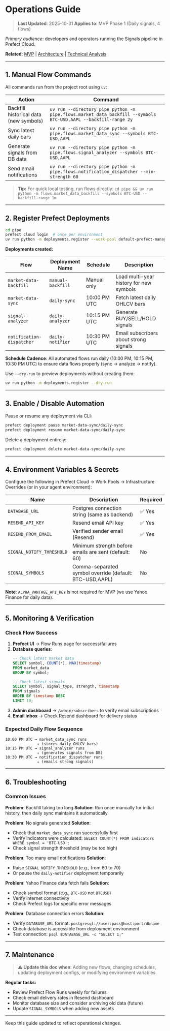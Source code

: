 # Operations Guide

> **Last Updated**: 2025-10-31
> **Applies to**: MVP Phase 1 (Daily signals, 4 flows)

_Primary audience_: developers and operators running the Signals pipeline in Prefect Cloud.

**Related**: [MVP](../MVP.md) | [Architecture](../ARCHITECTURE.md) | [Technical Analysis](TECHNICAL-ANALYSIS.md)

---

## 1. Manual Flow Commands

All commands run from the project root using `uv`:

| Action | Command |
| --- | --- |
| Backfill historical data (new symbols) | `uv run --directory pipe python -m pipe.flows.market_data_backfill --symbols BTC-USD,AAPL --backfill-range 2y` |
| Sync latest daily bars | `uv run --directory pipe python -m pipe.flows.market_data_sync --symbols BTC-USD,AAPL` |
| Generate signals from DB data | `uv run --directory pipe python -m pipe.flows.signal_analyzer --symbols BTC-USD,AAPL` |
| Send email notifications | `uv run --directory pipe python -m pipe.flows.notification_dispatcher --min-strength 60` |

> **Tip:** For quick local testing, run flows directly: `cd pipe && uv run python -m flows.market_data_backfill --symbols BTC-USD --backfill-range 1m`

---

## 2. Register Prefect Deployments

```bash
cd pipe
prefect cloud login  # once per environment
uv run python -m deployments.register --work-pool default-prefect-managed-wp
```

**Deployments created:**

| Flow | Deployment Name | Schedule | Description |
| --- | --- | --- | --- |
| `market-data-backfill` | `manual-backfill` | Manual only | Load multi-year history for new symbols |
| `market-data-sync` | `daily-sync` | 10:00 PM UTC | Fetch latest daily OHLCV bars |
| `signal-analyzer` | `daily-analyzer` | 10:15 PM UTC | Generate BUY/SELL/HOLD signals |
| `notification-dispatcher` | `daily-notifier` | 10:30 PM UTC | Email subscribers about strong signals |

**Schedule Cadence**: All automated flows run daily (10:00 PM, 10:15 PM, 10:30 PM UTC) to ensure data flows properly (sync → analyze → notify).

Use `--dry-run` to preview deployments without creating them:
```bash
uv run python -m deployments.register --dry-run
```

---

## 3. Enable / Disable Automation

Pause or resume any deployment via CLI:

```bash
prefect deployment pause market-data-sync/daily-sync
prefect deployment resume market-data-sync/daily-sync
```

Delete a deployment entirely:

```bash
prefect deployment delete market-data-sync/daily-sync
```

---

## 4. Environment Variables & Secrets

Configure the following in Prefect Cloud → Work Pools → Infrastructure Overrides (or in your agent environment):

| Name | Description | Required |
| --- | --- | --- |
| `DATABASE_URL` | Postgres connection string (same as backend) | ✅ Yes |
| `RESEND_API_KEY` | Resend email API key | ✅ Yes |
| `RESEND_FROM_EMAIL` | Verified sender email (Resend) | ✅ Yes |
| `SIGNAL_NOTIFY_THRESHOLD` | Minimum strength before emails are sent (default: 60) | No |
| `SIGNAL_SYMBOLS` | Comma-separated symbol override (default: BTC-USD,AAPL) | No |

**Note**: `ALPHA_VANTAGE_API_KEY` is not required for MVP (we use Yahoo Finance for daily data).

---

## 5. Monitoring & Verification

### Check Flow Success

1. **Prefect UI** → Flow Runs page for success/failures
2. **Database queries**:
   ```sql
   -- Check latest market data
   SELECT symbol, COUNT(*), MAX(timestamp)
   FROM market_data
   GROUP BY symbol;

   -- Check latest signals
   SELECT symbol, signal_type, strength, timestamp
   FROM signals
   ORDER BY timestamp DESC
   LIMIT 10;
   ```
3. **Admin dashboard** → `/admin/subscribers` to verify email subscriptions
4. **Email inbox** → Check Resend dashboard for delivery status

### Expected Daily Flow Sequence

```
10:00 PM UTC → market_data_sync runs
              ↓ (stores daily OHLCV bars)
10:15 PM UTC → signal_analyzer runs
              ↓ (generates signals from DB)
10:30 PM UTC → notification_dispatcher runs
              ↓ (emails strong signals)
```

---

## 6. Troubleshooting

### Common Issues

**Problem**: Backfill taking too long
**Solution**: Run once manually for initial history, then daily sync maintains it automatically.

**Problem**: No signals generated
**Solution**:
- Check that `market_data_sync` ran successfully first
- Verify indicators were calculated: `SELECT COUNT(*) FROM indicators WHERE symbol = 'BTC-USD';`
- Check signal strength threshold (may be too high)

**Problem**: Too many email notifications
**Solution**:
- Raise `SIGNAL_NOTIFY_THRESHOLD` (e.g., from 60 to 70)
- Or pause the `daily-notifier` deployment temporarily

**Problem**: Yahoo Finance data fetch fails
**Solution**:
- Check symbol format (e.g., `BTC-USD` not `BTCUSD`)
- Verify internet connectivity
- Check Prefect logs for specific error messages

**Problem**: Database connection errors
**Solution**:
- Verify `DATABASE_URL` format: `postgresql://user:pass@host:port/dbname`
- Check database is accessible from deployment environment
- Test connection: `psql $DATABASE_URL -c "SELECT 1;"`

---

## 7. Maintenance

> **⚠️ Update this doc when**: Adding new flows, changing schedules, updating deployment configs, or modifying environment variables.

**Regular tasks:**
- Review Prefect Flow Runs weekly for failures
- Check email delivery rates in Resend dashboard
- Monitor database size and consider archiving old data (future)
- Update `SIGNAL_SYMBOLS` when adding new assets

---

Keep this guide updated to reflect operational changes.
